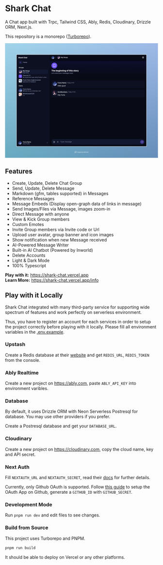 # Shark Chat

A Chat app built with Trpc, Tailwind CSS, Ably, Redis, Cloudinary, Drizzle ORM, Next.js.

This repository is a monorepo ([Turborepo](https://turbo.build)).

![preview](./document/image.png)

## Features

- Create, Update, Delete Chat Group
- Send, Update, Delete Message
- Markdown (gfm, tables supported) in Messages
- Reference Messages
- Message Embeds (Display open-graph data of links in message)
- Send Images/Files via Message, images zoom-in
- Direct Message with anyone
- View & Kick Group members
- Custom Emotes
- Invite Group members via Invite code or Url
- Upload user avatar, group banner and icon images
- Show notification when new Message received
- AI-Powered Message Writer
- Built-in AI Chatbot (Powered by Inworld)
- Delete Accounts
- Light & Dark Mode
- 100% Typescript

**Play with it:** https://shark-chat.vercel.app
<br />
**Learn More:** https://shark-chat.vercel.app/info

## Play with it Locally

Shark Chat integrated with many third-party service for supporting wide spectrum of features and work perfectly on serverless environment.

Thus, you have to register an account for each services in order to setup the project correctly before playing with it locally.
Please fill all environment variables in the [.env.example](/.env.example).

### Upstash

Create a Redis database at their [website](https://upstash.com) and get `REDIS_URL`, `REDIS_TOKEN` from the console.

### Ably Realtime

Create a new project on https://ably.com, paste `ABLY_API_KEY` into environment varibles.

### Database

By default, it uses Drizzle ORM with Neon Serverless Postresql for database. You may use other providers if you prefer.

Create a Postresql database and get your `DATABASE_URL`.

### Cloudinary

Create a new project on https://cloudinary.com, copy the cloud name, key and API secret.

### Next Auth

Fill `NEXTAUTH_URL` and `NEXTAUTH_SECRET`, read their [docs](https://next-auth.js.org/getting-started/example) for further details.

Currently, only Github OAuth is supported. Follow [this guide](https://docs.github.com/en/apps/oauth-apps/building-oauth-apps/authorizing-oauth-apps) to setup the OAuth App on Github, generate a `GITHUB_ID` with `GITHUB_SECRET`.

### Development Mode

Run `pnpm run dev` and edit files to see changes.

### Build from Source

This project uses Turborepo and PNPM.

```bash
pnpm run build
```

It should be able to deploy on Vercel or any other platforms.
